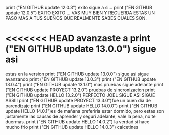 print ("EN GITHUB update 12.0.3") exito sigue a si...
print ("EN GITHUB update 12.0.5") EXITO EXITO ... VAS MUY BIEN Y RECUERDA ESTAS UN PASO MAS A TUS SUEÑOS QUE REALMENTE SABES CUALES SON.

<<<<<<< HEAD
avanzaste a print ("EN GITHUB update 13.0.0") sigue asi
=======
estas en la version print ("EN GITHUB update 13.0.0") sigue asi sigue avanzando
print ("EN GITHUB update 13.0.3")
print ("EN GITHUB update 13.0.4")
print ("EN GITHUB update 13.1.0") mas pruebas sigue adelante
print ("EN GITHUB update PROYECT 13.2.0") pruebas de sincronizacion
print ("EN GITHUB update HELLO 13.2.0") PERFECTO JOEL SIGUE ASI SIGUE ASSIII
print ("EN GITHUB update PROYECT 13.3.0")fue un buen dia de parendizaje 
print ("EN GITHUB update HELLO 14.0.0")
print ("EN GITHUB update HELLO 14.0.1")es de mañana preferiria estar dormido, pero estas son justamente las causas de aprender y seguri adelante, vale la pena, no te duermas.
print ("EN GITHUB update HELLO 14.0.2") la verdad si hace mucho frio
print ("EN GITHUB update HELLO 14.0.3") calcetines